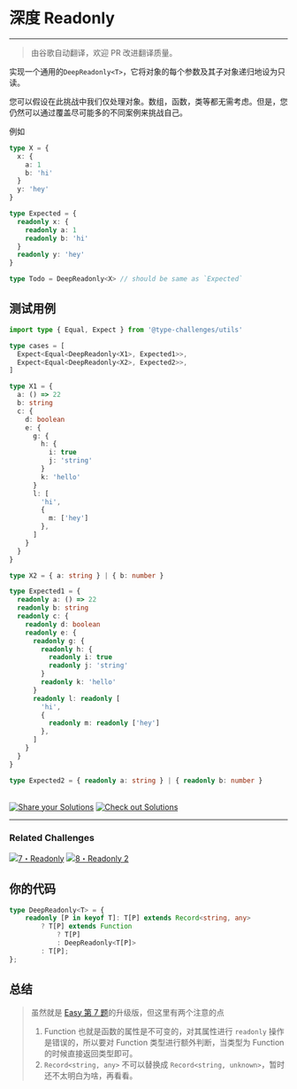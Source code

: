 # 深度 Readonly
---

> 由谷歌自动翻译，欢迎 PR 改进翻译质量。

实现一个通用的`DeepReadonly<T>`，它将对象的每个参数及其子对象递归地设为只读。

您可以假设在此挑战中我们仅处理对象。数组，函数，类等都无需考虑。但是，您仍然可以通过覆盖尽可能多的不同案例来挑战自己。

例如

```ts
type X = { 
  x: { 
    a: 1
    b: 'hi'
  }
  y: 'hey'
}

type Expected = { 
  readonly x: { 
    readonly a: 1
    readonly b: 'hi'
  }
  readonly y: 'hey' 
}

type Todo = DeepReadonly<X> // should be same as `Expected`
```

## 测试用例
```ts
import type { Equal, Expect } from '@type-challenges/utils'

type cases = [
  Expect<Equal<DeepReadonly<X1>, Expected1>>,
  Expect<Equal<DeepReadonly<X2>, Expected2>>,
]

type X1 = {
  a: () => 22
  b: string
  c: {
    d: boolean
    e: {
      g: {
        h: {
          i: true
          j: 'string'
        }
        k: 'hello'
      }
      l: [
        'hi',
        {
          m: ['hey']
        },
      ]
    }
  }
}

type X2 = { a: string } | { b: number }

type Expected1 = {
  readonly a: () => 22
  readonly b: string
  readonly c: {
    readonly d: boolean
    readonly e: {
      readonly g: {
        readonly h: {
          readonly i: true
          readonly j: 'string'
        }
        readonly k: 'hello'
      }
      readonly l: readonly [
        'hi',
        {
          readonly m: readonly ['hey']
        },
      ]
    }
  }
}

type Expected2 = { readonly a: string } | { readonly b: number }

```
<!--info-footer-start--><br> <a href="https://tsch.js.org/9/answer" target="_blank"><img src="https://img.shields.io/badge/-Share%20your%20Solutions-teal" alt="Share your Solutions"/></a> <a href="https://tsch.js.org/9/solutions" target="_blank"><img src="https://img.shields.io/badge/-Check%20out%20Solutions-de5a77?logo=awesome-lists&amp;logoColor=white" alt="Check out Solutions"/></a> <hr><h3>Related Challenges</h3><a href="https://github.com/type-challenges/type-challenges/blob/main/questions/00007-easy-readonly/README.md" target="_blank"><img src="https://img.shields.io/badge/-7%E3%83%BBReadonly-7aad0c" alt="7・Readonly"/></a>  <a href="https://github.com/type-challenges/type-challenges/blob/main/questions/00008-medium-readonly-2/README.md" target="_blank"><img src="https://img.shields.io/badge/-8%E3%83%BBReadonly%202-d9901a" alt="8・Readonly 2"/></a> <!--info-footer-end-->

## 你的代码

```ts
type DeepReadonly<T> = {
    readonly [P in keyof T]: T[P] extends Record<string, any>
        ? T[P] extends Function
            ? T[P]
            : DeepReadonly<T[P]>
        : T[P];
};
```
## 总结

>虽然就是 [Easy 第 7 题](../Easy/00007-easy-readonly.md)的升级版，但这里有两个注意的点
>
>1. Function 也就是函数的属性是不可变的，对其属性进行 `readonly` 操作是错误的，所以要对 Function 类型进行额外判断，当类型为 Function 的时候直接返回类型即可。
>2. `Record<string, any>` 不可以替换成 `Record<string, unknown>`，暂时还不太明白为啥，再看看。